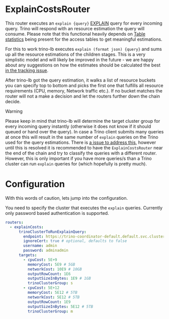 # ExplainCostsRouter

This router executes an `explain {query}` [EXPLAIN](https://trino.io/docs/current/sql/explain.html?highlight=explain) query for every incoming query.
Trino will respond with an resource estimation the query will consume.
Please note that this functional heavily depends on [Table statistics](https://trino.io/docs/current/optimizer/statistics.html) being present for the access tables to get meaningful estimations.

For this to work trino-lb executes `explain (format json) {query}` and sums up all the resource estimations of the children stages.
This is a very simplistic model and will likely be improved in the future - we are happy about any suggestions on how the estimates should be calculated the best [in the tracking issue](https://github.com/stackabletech/trino-lb/issues/11).

After trino-lb got the query estimation, it walks a list of resource buckets you can specify top to bottom and picks the first one that fulfills all resource requirements (CPU, memory, Network traffic etc.).
If no bucket matches the router will not a make a decision and let the routers further down the chain decide.

> [!WARNING]
> Please keep in mind that trino-lb will determine the target cluster group for every incoming query instantly (otherwise it does not know if it should queued or hand over the query).
> In case a Trino client submits many queries at once this will result in the same number of `explain` queries on the Trino used for the query estimations.
> There is [a issue to address this](https://github.com/stackabletech/trino-lb/issues/10), however until this is resolved it is recommended to have the `ExplainCostsRouter` near the end of the chain and try to classify the queries with a different router.
> However, this is only important if you have more queries/s than a Trino cluster can run `explain` queries for (which hopefully is pretty much).

# Configuration

With this words of caution, lets jump into the configuration.

You need to specify the cluster that executes the `explain` queries. Currently only password based authentication is supported.

```yaml
routers:
  - explainCosts:
      trinoClusterToRunExplainQuery:
        endpoint: https://trino-coordinator-default.default.svc.cluster.local:8443
        ignoreCert: true # optional, defaults to false
        username: admin
        password: adminadmin
      targets:
        - cpuCost: 5E+9
          memoryCost: 5E9 # 5GB
          networkCost: 10E9 # 10GB
          outputRowCount: 1E6
          outputSizeInBytes: 1E9 # 1GB
          trinoClusterGroup: s
        - cpuCost: 5E+12
          memoryCost: 5E12 # 5TB
          networkCost: 5E12 # 5TB
          outputRowCount: 1E9
          outputSizeInBytes: 5E12 # 5TB
          trinoClusterGroup: m
```
